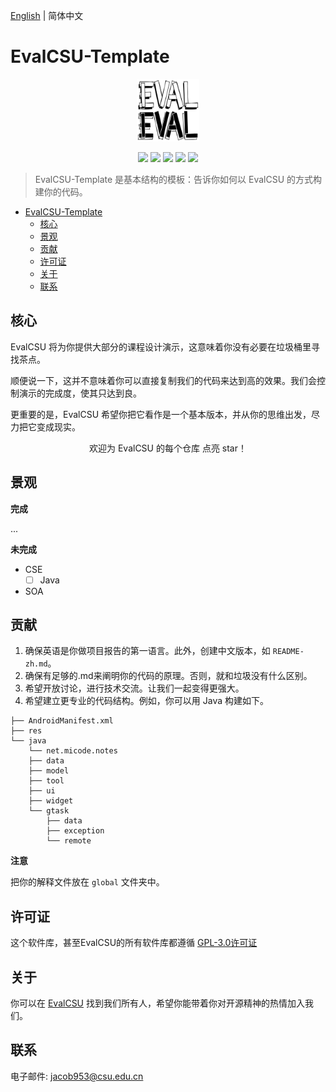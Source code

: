 [English](/README.md) | 简体中文

# EvalCSU-Template

<p align="center"><img alt="LOGO" src="img/logo.jpg" width="100px" height="100px" /></p>

<p align="center">
  <img src="https://img.shields.io/github/license/evalcsu/evalcsu" />
  <img src="https://img.shields.io/github/repo-size/evalcsu/evalcsu" />
  <img src="https://img.shields.io/github/issues-raw/evalcsu/evalcsu" />
  <img src="https://img.shields.io/github/issues-pr-closed/evalcsu/evalcsu" />
  <img src="https://img.shields.io/github/milestones/progress-percent/evalcsu/evalcsu/1" />
</p>


> EvalCSU-Template 是基本结构的模板：告诉你如何以 EvalCSU 的方式构建你的代码。

- [EvalCSU-Template](#evalcsu-template)
  - [核心](#核心)
  - [景观](#景观)
  - [贡献](#贡献)
  - [许可证](#许可证)
  - [关于](#关于)
  - [联系](#联系)

## 核心

EvalCSU 将为你提供大部分的课程设计演示，这意味着你没有必要在垃圾桶里寻找茶点。

顺便说一下，这并不意味着你可以直接复制我们的代码来达到高的效果。我们会控制演示的完成度，使其只达到良。

更重要的是，EvalCSU 希望你把它看作是一个基本版本，并从你的思维出发，尽力把它变成现实。

<p align="center">欢迎为 EvalCSU 的每个仓库 点亮 star！</p>

## 景观

**完成**

...

**未完成**

- CSE
  - [ ] Java
- SOA

## 贡献

1. 确保英语是你做项目报告的第一语言。此外，创建中文版本，如 `README-zh.md`。
2. 确保有足够的.md来阐明你的代码的原理。否则，就和垃圾没有什么区别。
3. 希望开放讨论，进行技术交流。让我们一起变得更强大。
4. 希望建立更专业的代码结构。例如，你可以用 Java 构建如下。

```
├── AndroidManifest.xml
├── res
└── java
    └── net.micode.notes
	├── data
	├── model
	├── tool
	├── ui
	├── widget
	└── gtask
		├── data
		├── exception
 		└── remote
```


**注意**

把你的解释文件放在 `global` 文件夹中。

## 许可证

这个软件库，甚至EvalCSU的所有软件库都遵循 [GPL-3.0许可证](LICENSE)

## 关于

你可以在 [EvalCSU](https://github.com/Jacob953/evalcsu) 找到我们所有人，希望你能带着你对开源精神的热情加入我们。

## 联系

电子邮件: jacob953@csu.edu.cn